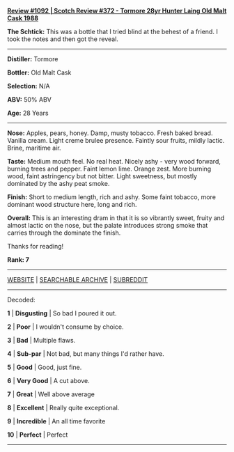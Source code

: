 
[**Review #1092 | Scotch Review #372 - Tormore 28yr Hunter Laing Old Malt Cask 1988**]( https://t8ke.review/review-1092-tormore-28yr-hunter-laing-old-malt-cask-1988/)

**The Schtick:** This was a bottle that I tried blind at the behest of a friend. I took the notes and then got the reveal. 

-----

**Distiller:** Tormore

**Bottler:** Old Malt Cask

**Selection:** N/A

**ABV:**  50% ABV

**Age:** 28 Years 

-----

**Nose:**  Apples, pears, honey. Damp, musty tobacco. Fresh baked bread. Vanilla cream. Light creme brulee presence. Faintly sour fruits, mildly lactic. Brine, maritime air. 

**Taste:** Medium mouth feel. No real heat. Nicely ashy - very wood forward, burning trees and pepper. Faint lemon lime. Orange zest. More burning wood, faint astringency but not bitter. Light sweetness, but mostly dominated by the ashy peat smoke.  

**Finish:** Short to medium length, rich and ashy. Some faint tobacco, more dominant wood structure here, long and rich. 

**Overall:** This is an interesting dram in that it is so vibrantly sweet, fruity and almost lactic on the nose, but the palate introduces strong smoke that carries through the dominate the finish. 

Thanks for reading!

**Rank: 7**



-----

[WEBSITE](https://t8ke.review) | [SEARCHABLE ARCHIVE](https://t8ke.review/review-archive/) | [SUBREDDIT](https://reddit.com/r/t8kereviews)

-----

Decoded:

**1** | **Disgusting** | So bad I poured it out.

**2** | **Poor** | I wouldn't consume by choice.

**3** | **Bad** | Multiple flaws.

**4** | **Sub-par** | Not bad, but many things I'd rather have.

**5** | **Good** | Good, just fine.

**6** | **Very Good** | A cut above.

**7** | **Great** | Well above average

**8** | **Excellent** | Really quite exceptional.

**9** | **Incredible** | An all time favorite

**10** | **Perfect** | Perfect

----

